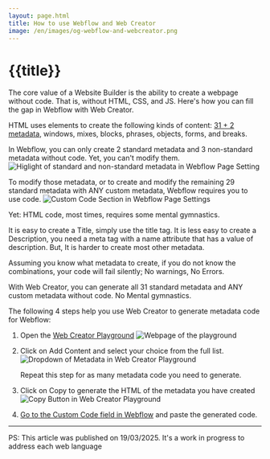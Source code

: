 ```yaml
---
layout: page.html
title: How to use Webflow and Web Creator
image: /en/images/og-webflow-and-webcreator.png
---
```


# {{title}}

The core value of a Website Builder is the ability to create a webpage without code. That is, without HTML, CSS, and JS. Here's how you can fill the gap in Webflow with Web Creator. 

HTML uses elements to create the following kinds of content: [31 + 2 metadata](/en/html-metadata-elements), windows, mixes, blocks, phrases, objects, forms, and breaks.

In Webflow, you can only create 2 standard metadata and 3 non-standard metadata without code. Yet, you can't modify them. ![Higlight of standard and non-standard metadata in Webflow Page Setting](/en/images/webflow-page-metadata.jpg)

To modify those metadata, or to create and modify the remaining 29 standard metadata with ANY custom metadata, Webflow requires you to use code. <img id="custom-code" src="/en/images/webflow-page-custom-code.jpg" alt="Custom Code Section in Webflow Page Settings">

Yet: HTML code, most times, requires some mental gymnastics. 

It is easy to create a Title, simply use the title tag. It is less easy to create a Description, you need a meta tag with a name attribute that has a value of description. But, It is harder to create most other metadata. 

Assuming you know what metadata to create, if you do not know the combinations, your code will fail silently; No warnings, No Errors.

With Web Creator, you can generate all 31 standard metadata and ANY custom metadata without code. No Mental gymnastics.

The following 4 steps help you use Web Creator to generate metadata code for Webflow:

1. Open the [Web Creator Playground](/en/play) ![Webpage of the playground](/en/images/wc-play.png)

2. Click on Add Content and select your choice from the full list. ![Dropdown of Metadata in Web Creator Playground](/en/images/wc-play-contents.png)

   Repeat this step for as many metadata code you need to generate.

3. Click on Copy to generate the HTML of the metadata you have created ![Copy Button in Web Creator Playground](/en/images/wc-play-copy.png)

4. [Go to the Custom Code field in Webflow](#custom-code) and paste the generated code.

---

PS: This article was published on 19/03/2025. It's a work in progress to address each web language